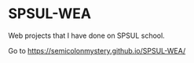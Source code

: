 # SPSUL-WEA
Web projects that I have done on SPSUL school.

Go to https://semicolonmystery.github.io/SPSUL-WEA/
